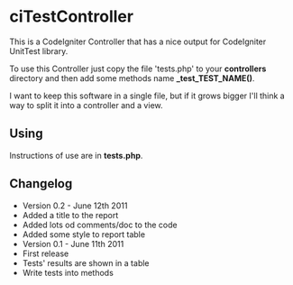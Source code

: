 ciTestController
================

This is a CodeIgniter Controller that has a nice output for CodeIgniter UnitTest library.

To use this Controller just copy the file 'tests.php' to your **controllers** directory and then add some methods name **\_test\_TEST\_NAME()**.

I want to keep this software in a single file, but if it grows bigger I'll think a way to split it into a controller and a view.

Using
-----

Instructions of use are in **tests.php**.

Changelog
---------

 *  Version 0.2 - June 12th 2011
   * Added a title to the report
   * Added lots od comments/doc to the code
   * Added some style to report table
 *  Version 0.1 - June 11th 2011
   *  First release
   * Tests' results are shown in a table
   * Write tests into methods
